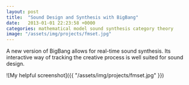 ```yaml
---
layout: post
title:  "Sound Design and Synthesis with BigBang"
date:   2013-01-01 22:23:58 +0000
categories: mathematical model sound synthesis category theory
image: "/assets/img/projects/fmset.jpg"
---
```

A new version of BigBang allows for real-time sound synthesis. Its interactive way of tracking the creative process is well suited for sound design.

![My helpful screenshot]({{ "/assets/img/projects/fmset.jpg" }})
